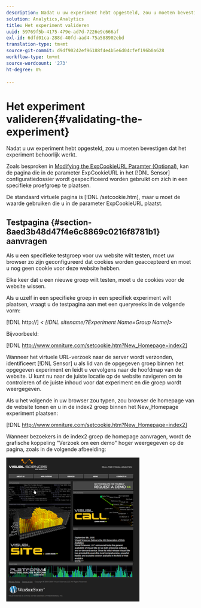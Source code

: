 ```yaml
---
description: Nadat u uw experiment hebt opgesteld, zou u moeten bevestigen dat het experiment behoorlijk werkt.
solution: Analytics,Analytics
title: Het experiment valideren
uuid: 59769f5b-4175-479e-ad7d-7226e9c666af
exl-id: 6dfd01ca-288d-40fd-aad4-75a588902ebd
translation-type: tm+mt
source-git-commit: d9df90242ef96188f4e4b5e6d04cfef196b0a628
workflow-type: tm+mt
source-wordcount: '273'
ht-degree: 0%

---
```


# Het experiment valideren{#validating-the-experiment}

Nadat u uw experiment hebt opgesteld, zou u moeten bevestigen dat het experiment behoorlijk werkt.

Zoals besproken in [Modifying the ExpCookieURL Paramter (Optional)](../../home/c-undst-ctrld-exp/t-en-ctrld-exp/c-mod-expckurl-prm.md#concept-215bf86bab4e4ec0b0cc803ec48a8fcf), kan de pagina die in de parameter ExpCookieURL in het [!DNL Sensor] configuratiedossier wordt gespecificeerd worden gebruikt om zich in een specifieke proefgroep te plaatsen.

De standaard virtuele pagina is [!DNL /setcookie.htm], maar u moet de waarde gebruiken die u in de parameter ExpCookieURL plaatst.

## Testpagina {#section-8aed3b48d47f4e6c8869c0216f8781b1} aanvragen

Als u een specifieke testgroep voor uw website wilt testen, moet uw browser zo zijn geconfigureerd dat cookies worden geaccepteerd en moet u nog geen cookie voor deze website hebben.

Elke keer dat u een nieuwe groep wilt testen, moet u de cookies voor de website wissen.

Als u uzelf in een specifieke groep in een specifiek experiment wilt plaatsen, vraagt u de testpagina aan met een queryreeks in de volgende vorm:

[!DNL http://] *&lt; [!DNL sitename/?Experiment Name=Group Name]>*

Bijvoorbeeld:

[!DNL http://www.omniture.com/setcookie.htm?New_Homepage=index2]

Wanneer het virtuele URL-verzoek naar de server wordt verzonden, identificeert [!DNL Sensor] u als lid van de opgegeven groep binnen het opgegeven experiment en leidt u vervolgens naar de hoofdmap van de website. U kunt nu naar de juiste locatie op de website navigeren om te controleren of de juiste inhoud voor dat experiment en die groep wordt weergegeven.

Als u het volgende in uw browser zou typen, zou browser de homepage van de website tonen en u in de index2 groep binnen het New_Homepage experiment plaatsen:

[!DNL http://www.omniture.com/setcookie.htm?New_Homepage=index2]

Wanneer bezoekers in de index2 groep de homepage aanvragen, wordt de grafische koppeling &quot;Verzoek om een demo&quot; hoger weergegeven op de pagina, zoals in de volgende afbeelding:

![](assets/TestPage.png)
